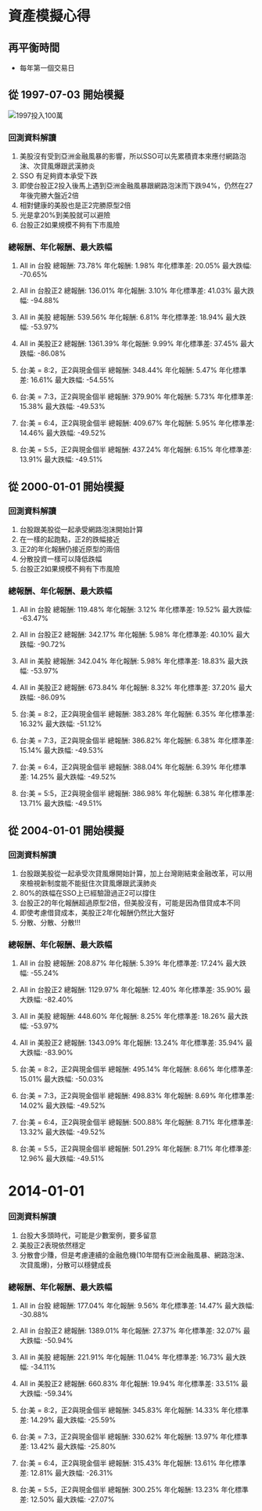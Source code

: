 # 資產模擬心得

## 再平衡時間

- 每年第一個交易日

## 從 1997-07-03 開始模擬

![1997投入100萬](1997.png)

### 回測資料解讀

1. 美股沒有受到亞洲金融風暴的影響，所以SSO可以先累積資本來應付網路泡沫、次貸風爆跟武漢肺炎
2. SSO 有足夠資本承受下跌
3. 即使台股正2投入後馬上遇到亞洲金融風暴跟網路泡沫而下跌94%，仍然在27年後完勝大盤近2倍
4. 相對健康的美股也是正2完勝原型2倍
5. 光是拿20%到美股就可以避險
6. 台股正2如果規模不夠有下市風險

### 總報酬、年化報酬、最大跌幅

1. All in 台股
總報酬: 73.78%
年化報酬: 1.98%
年化標準差: 20.05%
最大跌幅: -70.65%

2. All in 台股正2
總報酬: 136.01%
年化報酬: 3.10%
年化標準差: 41.03%
最大跌幅: -94.88%

3. All in 美股
總報酬: 539.56%
年化報酬: 6.81%
年化標準差: 18.94%
最大跌幅: -53.97%

4. All in 美股正2
總報酬: 1361.39%
年化報酬: 9.99%
年化標準差: 37.45%
最大跌幅: -86.08%

5. 台:美 = 8:2，正2與現金個半
總報酬: 348.44%
年化報酬: 5.47%
年化標準差: 16.61%
最大跌幅: -54.55%

6. 台:美 = 7:3，正2與現金個半
總報酬: 379.90%
年化報酬: 5.73%
年化標準差: 15.38%
最大跌幅: -49.53%

7. 台:美 = 6:4，正2與現金個半
總報酬: 409.67%
年化報酬: 5.95%
年化標準差: 14.46%
最大跌幅: -49.52%

8. 台:美 = 5:5，正2與現金個半
總報酬: 437.24%
年化報酬: 6.15%
年化標準差: 13.91%
最大跌幅: -49.51%

## 從 2000-01-01 開始模擬

### 回測資料解讀

1. 台股跟美股從一起承受網路泡沫開始計算
2. 在一樣的起跑點，正2的跌幅接近
3. 正2的年化報酬仍接近原型的兩倍
4. 分散投資一樣可以降低跌幅
5. 台股正2如果規模不夠有下市風險

### 總報酬、年化報酬、最大跌幅

1. All in 台股
總報酬: 119.48%
年化報酬: 3.12%
年化標準差: 19.52%
最大跌幅: -63.47%

2. All in 台股正2
總報酬: 342.17%
年化報酬: 5.98%
年化標準差: 40.10%
最大跌幅: -90.72%

3. All in 美股
總報酬: 342.04%
年化報酬: 5.98%
年化標準差: 18.83%
最大跌幅: -53.97%

4. All in 美股正2
總報酬: 673.84%
年化報酬: 8.32%
年化標準差: 37.20%
最大跌幅: -86.09%

5. 台:美 = 8:2，正2與現金個半
總報酬: 383.28%
年化報酬: 6.35%
年化標準差: 16.32%
最大跌幅: -51.12%

6. 台:美 = 7:3，正2與現金個半
總報酬: 386.82%
年化報酬: 6.38%
年化標準差: 15.14%
最大跌幅: -49.53%

7. 台:美 = 6:4，正2與現金個半
總報酬: 388.04%
年化報酬: 6.39%
年化標準差: 14.25%
最大跌幅: -49.52%

8. 台:美 = 5:5，正2與現金個半
總報酬: 386.98%
年化報酬: 6.38%
年化標準差: 13.71%
最大跌幅: -49.51%

## 從 2004-01-01 開始模擬

### 回測資料解讀

1. 台股跟美股從一起承受次貸風爆開始計算，加上台灣剛結束金融改革，可以用來檢視新制度能不能挺住次貸風爆跟武漢肺炎
2. 80%的跌幅在SSO上已經驗證過正2可以撐住
3. 台股正2的年化報酬超過原型2倍，但美股沒有，可能是因為借貸成本不同
4. 即使考慮借貸成本，美股正2年化報酬仍然比大盤好
5. 分散、分散、分散!!!

### 總報酬、年化報酬、最大跌幅

1. All in 台股
總報酬: 208.87%
年化報酬: 5.39%
年化標準差: 17.24%
最大跌幅: -55.24%

2. All in 台股正2
總報酬: 1129.97%
年化報酬: 12.40%
年化標準差: 35.90%
最大跌幅: -82.40%

3. All in 美股
總報酬: 448.60%
年化報酬: 8.25%
年化標準差: 18.26%
最大跌幅: -53.97%

4. All in 美股正2
總報酬: 1343.09%
年化報酬: 13.24%
年化標準差: 35.94%
最大跌幅: -83.90%

5. 台:美 = 8:2，正2與現金個半
總報酬: 495.14%
年化報酬: 8.66%
年化標準差: 15.01%
最大跌幅: -50.03%

6. 台:美 = 7:3，正2與現金個半
總報酬: 498.83%
年化報酬: 8.69%
年化標準差: 14.02%
最大跌幅: -49.52%

7. 台:美 = 6:4，正2與現金個半
總報酬: 500.88%
年化報酬: 8.71%
年化標準差: 13.32%
最大跌幅: -49.52%

8. 台:美 = 5:5，正2與現金個半
總報酬: 501.29%
年化報酬: 8.71%
年化標準差: 12.96%
最大跌幅: -49.51%

# 2014-01-01

### 回測資料解讀

1. 台股大多頭時代，可能是少數案例，要多留意
2. 美股正2表現依然穩定
3. 分散會少賺，但是考慮連續的金融危機(10年間有亞洲金融風暴、網路泡沫、次貸風爆)，分散可以穩健成長

### 總報酬、年化報酬、最大跌幅

1. All in 台股
總報酬: 177.04%
年化報酬: 9.56%
年化標準差: 14.47%
最大跌幅: -30.88%

2. All in 台股正2
總報酬: 1389.01%
年化報酬: 27.37%
年化標準差: 32.07%
最大跌幅: -50.94%

3. All in 美股
總報酬: 221.91%
年化報酬: 11.04%
年化標準差: 16.73%
最大跌幅: -34.11%

4. All in 美股正2
總報酬: 660.83%
年化報酬: 19.94%
年化標準差: 33.51%
最大跌幅: -59.34%

5. 台:美 = 8:2，正2與現金個半
總報酬: 345.83%
年化報酬: 14.33%
年化標準差: 14.29%
最大跌幅: -25.59%

6. 台:美 = 7:3，正2與現金個半
總報酬: 330.62%
年化報酬: 13.97%
年化標準差: 13.42%
最大跌幅: -25.80%

7. 台:美 = 6:4，正2與現金個半
總報酬: 315.43%
年化報酬: 13.61%
年化標準差: 12.81%
最大跌幅: -26.31%

8. 台:美 = 5:5，正2與現金個半
總報酬: 300.25%
年化報酬: 13.23%
年化標準差: 12.50%
最大跌幅: -27.07%